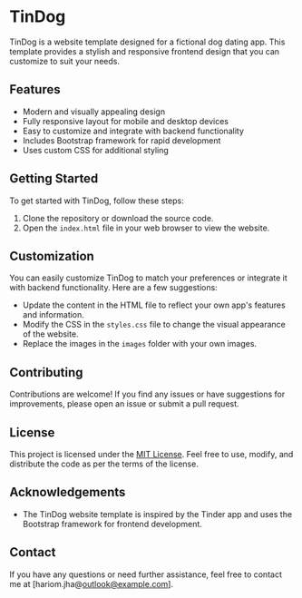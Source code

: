 # TinDog

TinDog is a website template designed for a fictional dog dating app. This template provides a stylish and responsive frontend design that you can customize to suit your needs.

## Features

- Modern and visually appealing design
- Fully responsive layout for mobile and desktop devices
- Easy to customize and integrate with backend functionality
- Includes Bootstrap framework for rapid development
- Uses custom CSS for additional styling

## Getting Started

To get started with TinDog, follow these steps:

1. Clone the repository or download the source code.
2. Open the `index.html` file in your web browser to view the website.

## Customization

You can easily customize TinDog to match your preferences or integrate it with backend functionality. Here are a few suggestions:

- Update the content in the HTML file to reflect your own app's features and information.
- Modify the CSS in the `styles.css` file to change the visual appearance of the website.
- Replace the images in the `images` folder with your own images.

## Contributing

Contributions are welcome! If you find any issues or have suggestions for improvements, please open an issue or submit a pull request.

## License

This project is licensed under the [MIT License](https://opensource.org/licenses/MIT). Feel free to use, modify, and distribute the code as per the terms of the license.

## Acknowledgements

- The TinDog website template is inspired by the Tinder app and uses the Bootstrap framework for frontend development.

## Contact

If you have any questions or need further assistance, feel free to contact me at [hariom.jha@outlook@example.com].

